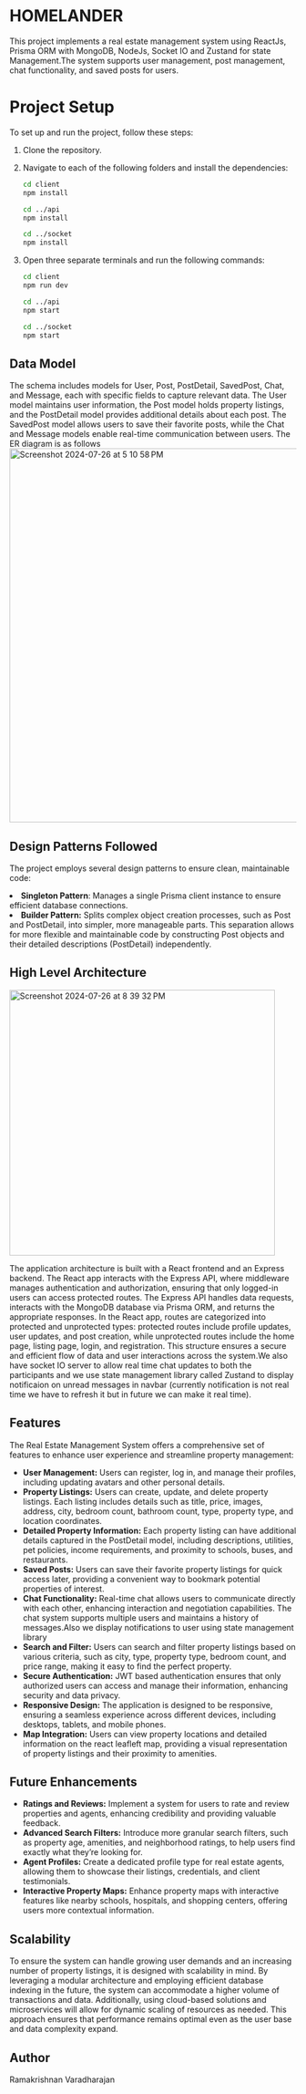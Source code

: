 <h1> HOMELANDER </h1>
<p>This project implements a real estate management system using ReactJs, Prisma ORM with MongoDB, NodeJs, Socket IO and Zustand for state Management.The system supports user management, post management, chat functionality, and saved posts for users.</p>

# Project Setup

To set up and run the project, follow these steps:

1. Clone the repository.
2. Navigate to each of the following folders and install the dependencies:

   ```sh
   cd client
   npm install

   cd ../api
   npm install

   cd ../socket
   npm install
3. Open three separate terminals and run the following commands:
   ```sh
   cd client
   npm run dev

   cd ../api
   npm start

   cd ../socket
   npm start


<h2>Data Model</h2>
The schema includes models for User, Post, PostDetail, SavedPost, Chat, and Message, each with specific fields to capture relevant data. The User model maintains user information, the Post model holds property listings, and the PostDetail model provides additional details about each post. The SavedPost model allows users to save their favorite posts, while the Chat and Message models enable real-time communication between users. The ER diagram is as follows


<img width="656" alt="Screenshot 2024-07-26 at 5 10 58 PM" src="https://github.com/user-attachments/assets/95e62d7a-6669-46dc-bc4b-70f28a1c5dc7">




<h2>Design Patterns Followed</h2>

The project employs several design patterns to ensure clean, maintainable code:
<li><b>Singleton Pattern</b>: Manages a single Prisma client instance to ensure efficient database connections.</li>
<li><b>Builder Pattern:</b> Splits complex object creation processes, such as Post and PostDetail, into simpler, more manageable parts. This separation allows for more flexible and maintainable code by constructing Post objects and their detailed descriptions (PostDetail) independently.</li>

<h2>High Level Architecture</h2>
<img width="466" alt="Screenshot 2024-07-26 at 8 39 32 PM" src="https://github.com/user-attachments/assets/f3fa9b13-cdec-41a0-b2bd-ae86eb500c28">




The application architecture is built with a React frontend and an Express backend. The React app interacts with the Express API, where middleware manages authentication and authorization, ensuring that only logged-in users can access protected routes. The Express API handles data requests, interacts with the MongoDB database via Prisma ORM, and returns the appropriate responses. In the React app, routes are categorized into protected and unprotected types: protected routes include profile updates, user updates, and post creation, while unprotected routes include the home page, listing page, login, and registration. This structure ensures a secure and efficient flow of data and user interactions across the system.We also have socket IO server to allow real time chat updates to both the participants and we use state management library called Zustand to display notificaion on unread messages in navbar (currently notification is not real time we have to refresh it but in future we can make it real time).


<h2>Features</h2>

The Real Estate Management System offers a comprehensive set of features to enhance user experience and streamline property management:

<ul>
  <li><strong>User Management:</strong> Users can register, log in, and manage their profiles, including updating avatars and other personal details.</li>
  <li><strong>Property Listings:</strong> Users can create, update, and delete property listings. Each listing includes details such as title, price, images, address, city, bedroom count, bathroom count, type, property type, and location coordinates.</li>
  <li><strong>Detailed Property Information:</strong> Each property listing can have additional details captured in the PostDetail model, including descriptions, utilities, pet policies, income requirements, and proximity to schools, buses, and restaurants.</li>
  <li><strong>Saved Posts:</strong> Users can save their favorite property listings for quick access later, providing a convenient way to bookmark potential properties of interest.</li>
  <li><strong>Chat Functionality:</strong> Real-time chat allows users to communicate directly with each other, enhancing interaction and negotiation capabilities. The chat system supports multiple users and maintains a history of messages.Also we display notifications to user using state management library</li>
  <li><strong>Search and Filter:</strong> Users can search and filter property listings based on various criteria, such as city, type, property type, bedroom count, and price range, making it easy to find the perfect property.</li>
  <li><strong>Secure Authentication:</strong> JWT based authentication ensures that only authorized users can access and manage their information, enhancing security and data privacy.</li>
  <li><strong>Responsive Design:</strong> The application is designed to be responsive, ensuring a seamless experience across different devices, including desktops, tablets, and mobile phones.</li>
  <li><strong>Map Integration:</strong> Users can view property locations and detailed information on the react leafleft map, providing a visual representation of property listings and their proximity to amenities.</li>
</ul>

<h2>Future Enhancements</h2>
<ul>
  <li><strong>Ratings and Reviews:</strong> Implement a system for users to rate and review properties and agents, enhancing credibility and providing valuable feedback.</li>
  <li><strong>Advanced Search Filters:</strong> Introduce more granular search filters, such as property age, amenities, and neighborhood ratings, to help users find exactly what they’re looking for.</li>
  <li><strong>Agent Profiles:</strong> Create a dedicated profile type for real estate agents, allowing them to showcase their listings, credentials, and client testimonials.</li>
  <li><strong>Interactive Property Maps:</strong> Enhance property maps with interactive features like nearby schools, hospitals, and shopping centers, offering users more contextual information.</li>
</ul>

<h2>Scalability</h2>
To ensure the system can handle growing user demands and an increasing number of property listings, it is designed with scalability in mind. By leveraging a modular architecture and employing efficient database indexing in the future, the system can accommodate a higher volume of transactions and data. Additionally, using cloud-based solutions and microservices will allow for dynamic scaling of resources as needed. This approach ensures that performance remains optimal even as the user base and data complexity expand.

<h2>Author</h2>

Ramakrishnan Varadharajan













